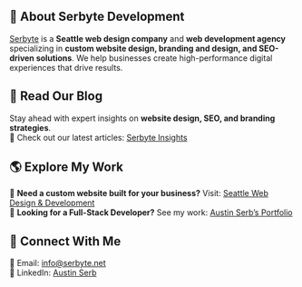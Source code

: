 ## 🚀 About Serbyte Development  
[Serbyte](https://www.serbyte.net/) is a **Seattle web design company** and **web development agency** specializing in **custom website design, branding and design, and SEO-driven solutions**. We help businesses create high-performance digital experiences that drive results.

## 📖 Read Our Blog  
Stay ahead with expert insights on **website design, SEO, and branding strategies**.  
📌 Check out our latest articles: [Serbyte Insights](https://www.serbyte.net/insights)

## 🌎 Explore My Work  
🔹 **Need a custom website built for your business?** Visit: [Seattle Web Design & Development](https://www.serbyte.net/)  
🔹 **Looking for a Full-Stack Developer?** See my work: [Austin Serb’s Portfolio](https://www.serbyte.net/recruiter)  

## 🔗 Connect With Me  
📧 Email: [info@serbyte.net](mailto:info@serbyte.net)  
🔗 LinkedIn: [Austin Serb](https://www.linkedin.com/in/austin-serb)  
